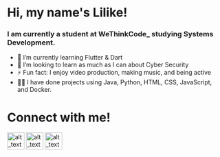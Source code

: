 # Hi, my name's Lilike!

### I am currently a student at WeThinkCode_ studying Systems Development.

- 🌱 I’m currently learning Flutter & Dart
- 🤔 I’m looking to learn as much as I can about Cyber Security
- ⚡ Fun fact: I enjoy video production, making music, and being active
- 👨‍🍳 I have done projects using Java, Python, HTML, CSS, JavaScript, and Docker.

# Connect with me!
[<img alt="alt_text" width="40px" src="images/gmail.png" />](lilike.nel@gmail.com)
[<img alt="alt_text" width="40px" src="images/linkedin.png" />](https://www.linkedin.com/in/lilikenel/)
[<img alt="alt_text" width="40px" src="images/twitter.png" />](https://twitter.com/lilikenel)
